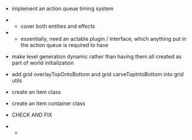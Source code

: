 * implement an action queue timing system
* * cover both entities and effects
* * essentially, need an actable plugin / interface, which anything put in the action queue is required to have

* make level generation dynamic rather than having them all created as part of world initialization

* add grid overlayTopOntoBottom and grid carveTopIntoBottom into grid utils 

* create an item class

* create an item container class

* CHECK AND FIX
* * 

